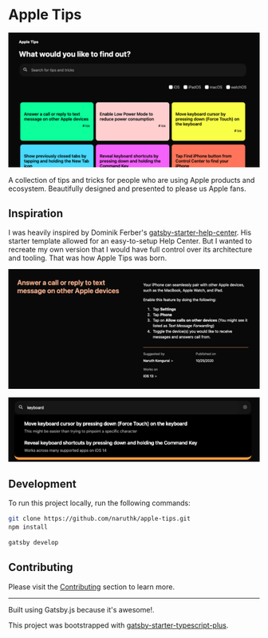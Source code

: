 # Apple Tips

![Homepage](screenshots/homepage.png)

A collection of tips and tricks for people who are using Apple products and ecosystem. Beautifully designed and presented to please us Apple fans.

## Inspiration

I was heavily inspired by Dominik Ferber's [gatsby-starter-help-center](https://github.com/dferber90/gatsby-starter-help-center). His starter template allowed for an easy-to-setup Help Center. But I wanted to recreate my own version that I would have full control over its architecture and tooling. That was how Apple Tips was born.

![Article detail](screenshots/article-detail.png)

![Search](screenshots/search.png)

## Development

To run this project locally, run the following commands:

```bash
git clone https://github.com/naruthk/apple-tips.git
npm install
```

```bash
gatsby develop
```

## Contributing

Please visit the [Contributing](contributing.md) section to learn more.

---

Built using Gatsby.js because it's awesome!.

This project was bootstrapped with [gatsby-starter-typescript-plus](https://github.com/resir014/gatsby-starter-typescript-plus).